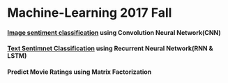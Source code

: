 # Machine-Learning  2017 Fall     
#### [Image sentiment classification](https://github.com/ReuiYan-Lin/Machine-Learning/tree/master/Image%20Sentiment%20Classification) using Convolution Neural Network(CNN)
#### [Text Sentimnet Classification](https://github.com/ReuiYan-Lin/Machine-Learning/tree/master/Sentence%20Sentiment%20Classification) using Recurrent Neural Network(RNN & LSTM)
#### Predict Movie Ratings using Matrix Factorization
